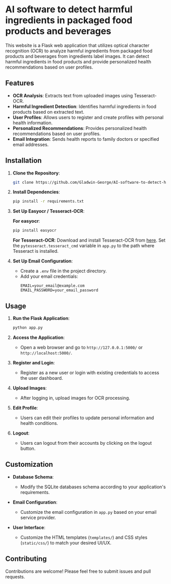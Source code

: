 # AI software to detect harmful ingredients in packaged food products and beverages

This website is a Flask web application that utilizes optical character recognition (OCR) to analyze harmful ingredients from packaged food products and beverages from ingredients label images. It can detect harmful ingredients in food products and provide personalized health recommendations based on user profiles.

## Features

- **OCR Analysis**: Extracts text from uploaded images using Tesseract-OCR.
- **Harmful Ingredient Detection**: Identifies harmful ingredients in food products based on extracted text.
- **User Profiles**: Allows users to register and create profiles with personal health information.
- **Personalized Recommendations**: Provides personalized health recommendations based on user profiles.
- **Email Integration**: Sends health reports to family doctors or specified email addresses.

## Installation

1. **Clone the Repository**: 
   ```bash
   git clone https://github.com/Gladwin-George/AI-software-to-detect-harmful-ingredients-in-packaged-food-products-and-beverages.git
   ```

2. **Install Dependencies**: 
   ```bash
   pip install -r requirements.txt
   ```

3. **Set Up Easyocr / Tesseract-OCR**: 

   **For easyocr**:
    ```bash
    pip install easyocr
    ```

   **For Tesseract-OCR**:
     Download and install Tesseract-OCR from [here](https://github.com/tesseract-ocr/tesseract).
     Set the `pytesseract.tesseract_cmd` variable in `app.py` to the path where Tesseract is installed.


4. **Set Up Email Configuration**: 
   - Create a `.env` file in the project directory.
   - Add your email credentials:
     ```
     EMAIL=your_email@example.com
     EMAIL_PASSWORD=your_email_password
     ```

## Usage

1. **Run the Flask Application**: 
   ```bash
   python app.py
   ```

2. **Access the Application**: 
   - Open a web browser and go to `http://127.0.0.1:5000/` or `http://localhost:5000/`.

3. **Register and Login**: 
   - Register as a new user or login with existing credentials to access the user dashboard.

4. **Upload Images**: 
   - After logging in, upload images for OCR processing.

5. **Edit Profile**: 
   - Users can edit their profiles to update personal information and health conditions.

6. **Logout**: 
   - Users can logout from their accounts by clicking on the logout button.

## Customization

- **Database Schema**: 
  - Modify the SQLite databases schema according to your application's requirements.

- **Email Configuration**: 
  - Customize the email configuration in `app.py` based on your email service provider.

- **User Interface**: 
  - Customize the HTML templates (`templates/`) and CSS styles (`static/css/`) to match your desired UI/UX.

## Contributing

Contributions are welcome! Please feel free to submit issues and pull requests.

